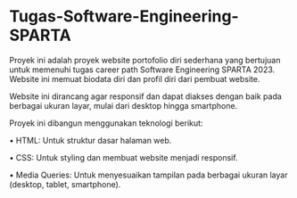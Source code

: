 # Tugas-Software-Engineering-SPARTA
Proyek ini adalah proyek website portofolio diri sederhana yang bertujuan untuk memenuhi tugas career path Software Engineering SPARTA 2023. Website ini memuat biodata diri dan profil diri dari pembuat website. 

Website ini dirancang agar responsif dan dapat diakses dengan baik pada berbagai ukuran layar, mulai dari desktop hingga smartphone.

Proyek ini dibangun menggunakan teknologi berikut:

• HTML: Untuk struktur dasar halaman web.

• CSS: Untuk styling dan membuat website menjadi responsif.

• Media Queries: Untuk menyesuaikan tampilan pada berbagai ukuran layar (desktop, tablet, smartphone).

